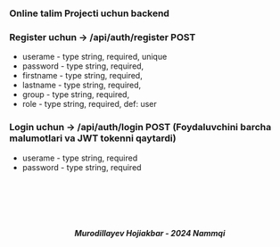 ### Online talim Projecti uchun backend

### Register uchun -> /api/auth/register POST

<ul>
  <li> userame - type string, required, unique</li>
  <li> password - type string, required, </li>
  <li> firstname - type string, required, </li>
  <li> lastname - type string, required, </li>
  <li> group - type string, required, </li>
  <li> role - type string, required, def: user </li>
</ul>

### Login uchun -> /api/auth/login POST (Foydaluvchini barcha malumotlari va JWT tokenni qaytardi)

<ul>
  <li> userame - type string, required</li>
  <li> password - type string, required </li>
</ul>

<br> <br> <br> <br>

##### <center>Murodillayev Hojiakbar - 2024 Nammqi</center>

